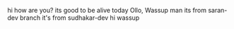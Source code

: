 hi how are you?
its good to be alive today
Ollo, Wassup man
its from saran-dev branch
it's from sudhakar-dev
hi wassup
